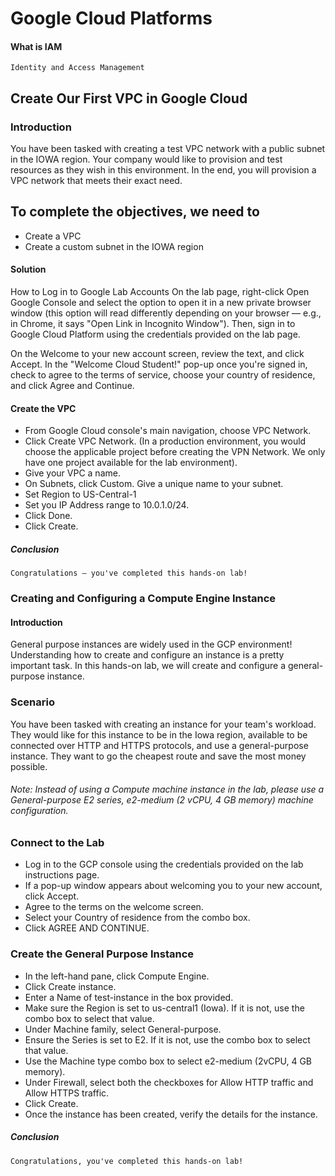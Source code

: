# Google Cloud Platforms 

#### What is IAM 
```
Identity and Access Management 
```
## Create Our First VPC in Google Cloud
### Introduction
You have been tasked with creating a test VPC network with a public subnet in the IOWA region. Your company would like to provision and test resources as they wish in this environment. In the end, you will provision a VPC network that meets their exact need.

## To complete the objectives, we need to

- Create a VPC
- Create a custom subnet in the IOWA region

#### Solution
How to Log in to Google Lab Accounts
On the lab page, right-click Open Google Console and select the option to open it in a new private browser window (this option will read differently depending on your browser — e.g., in Chrome, it says "Open Link in Incognito Window"). Then, sign in to Google Cloud Platform using the credentials provided on the lab page.

On the Welcome to your new account screen, review the text, and click Accept. In the "Welcome Cloud Student!" pop-up once you're signed in, check to agree to the terms of service, choose your country of residence, and click Agree and Continue.

#### Create the VPC
- From Google Cloud console's main navigation, choose VPC Network.
- Click Create VPC Network. (In a production environment, you would choose the applicable project before creating the VPN Network. We only have one project available for the lab environment).
- Give your VPC a name.
- On Subnets, click Custom. Give a unique name to your subnet.
- Set Region to US-Central-1
- Set you IP Address range to 10.0.1.0/24.
- Click Done.
- Click Create.

##### Conclusion
```
Congratulations — you've completed this hands-on lab!
```


### Creating and Configuring a Compute Engine Instance
#### Introduction
General purpose instances are widely used in the GCP environment! Understanding how to create and configure an instance is a pretty important task. In this hands-on lab, we will create and configure a general-purpose instance.

### Scenario
You have been tasked with creating an instance for your team's workload. They would like for this instance to be in the Iowa region, available to be connected over HTTP and HTTPS protocols, and use a general-purpose instance. They want to go the cheapest route and save the most money possible.

###### Note: Instead of using a Compute machine instance in the lab, please use a General-purpose E2 series, e2-medium (2 vCPU, 4 GB memory) machine configuration.

### Connect to the Lab
- Log in to the GCP console using the credentials provided on the lab instructions page.
- If a pop-up window appears about welcoming you to your new account, click Accept.
- Agree to the terms on the welcome screen.
- Select your Country of residence from the combo box.
- Click AGREE AND CONTINUE.
### Create the General Purpose Instance
- In the left-hand pane, click Compute Engine.
- Click Create instance.
- Enter a Name of test-instance in the box provided.
- Make sure the Region is set to us-central1 (Iowa). If it is not, use the combo box to select that value.
- Under Machine family, select General-purpose.
- Ensure the Series is set to E2. If it is not, use the combo box to select that value.
- Use the Machine type combo box to select e2-medium (2vCPU, 4 GB memory).
- Under Firewall, select both the checkboxes for Allow HTTP traffic and Allow HTTPS traffic.
- Click Create.
- Once the instance has been created, verify the details for the instance.
##### Conclusion
```
Congratulations, you've completed this hands-on lab!
```
